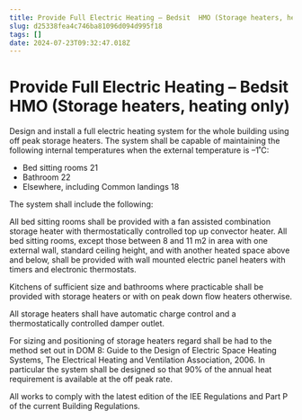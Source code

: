 ```yaml
---
title: Provide Full Electric Heating – Bedsit  HMO (Storage heaters, heating only)
slug: d25338fea4c746ba81096d094d995f18
tags: []
date: 2024-07-23T09:32:47.018Z
---
```


# Provide Full Electric Heating – Bedsit  HMO (Storage heaters, heating only)

Design and install a full electric heating system for the whole building using off peak storage heaters. The system shall be capable of maintaining the following internal temperatures when the external temperature is –1˚C:

- Bed sitting rooms 21
- Bathroom 22
- Elsewhere, including Common landings 18

The system shall include the following:

All bed sitting rooms shall be provided with a fan assisted combination storage heater with thermostatically controlled top up convector heater. All bed sitting rooms, except those between 8 and 11 m2 in area with one external wall, standard ceiling height, and with another heated space above and below, shall be provided with wall mounted electric panel heaters with timers and electronic thermostats.

Kitchens of sufficient size and bathrooms where practicable shall be provided with storage heaters or with on peak down flow heaters otherwise.

All storage heaters shall have automatic charge control and a thermostatically controlled damper outlet.

For sizing and positioning of storage heaters regard shall be had to the method set out in DOM 8: Guide to the Design of Electric Space Heating Systems, The Electrical Heating and Ventilation Association, 2006. In particular the system shall be designed so that 90% of the annual heat requirement is available at the off peak rate.

All works to comply with the latest edition of the IEE Regulations and Part P of the current Building Regulations.
